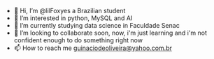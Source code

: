 - 👋 Hi, I’m @lilFoxyes a Brazilian student
- 👀 I’m interested in python, MySQL and AI
- 🌱 I’m currently studying data science in Faculdade Senac
- 💞️ I’m looking to collaborate soon, now, i'm just learning and i'm not confident enough to do something right now
- 📫 How to reach me guinaciodeoliveira@yahoo.com.br

<!---
lilFoxyes/lilFoxyes is a ✨ special ✨ repository because its `README.md` (this file) appears on your GitHub profile.
You can click the Preview link to take a look at your changes.
--->
